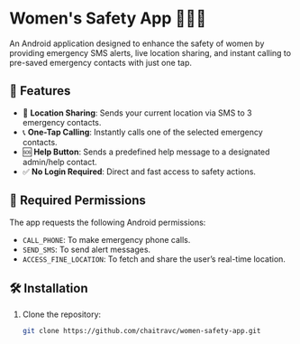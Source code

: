 

# Women's Safety App 🚨📍📱

An Android application designed to enhance the safety of women by providing emergency SMS alerts, live location sharing, and instant calling to pre-saved emergency contacts with just one tap.

## 📲 Features

- 📍 **Location Sharing**: Sends your current location via SMS to 3 emergency contacts.
- 📞 **One-Tap Calling**: Instantly calls one of the selected emergency contacts.
- 🆘 **Help Button**: Sends a predefined help message to a designated admin/help contact.
- ✅ **No Login Required**: Direct and fast access to safety actions.

## 🔐 Required Permissions

The app requests the following Android permissions:

- `CALL_PHONE`: To make emergency phone calls.
- `SEND_SMS`: To send alert messages.
- `ACCESS_FINE_LOCATION`: To fetch and share the user’s real-time location.

## 🛠️ Installation

1. Clone the repository:

   ```bash
   git clone https://github.com/chaitravc/women-safety-app.git
